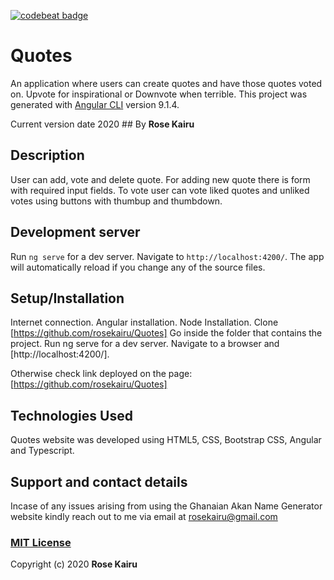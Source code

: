 [![codebeat badge](https://codebeat.co/badges/a72ff64e-1bbe-4e7a-bf31-96dc6896f227)](https://codebeat.co/projects/github-com-rosekairu-quotes-master)

# Quotes

An application where users can create quotes and have those quotes voted on. Upvote for inspirational or Downvote when terrible.
This project was generated with [Angular CLI](https://github.com/angular/angular-cli) version 9.1.4.

Current version date 2020 ## By **Rose Kairu**

## Description

User can add, vote and delete quote. For adding new quote there is form with required input fields. To vote user can vote liked quotes and unliked votes using buttons with thumbup and thumbdown.

## Development server

Run `ng serve` for a dev server. Navigate to `http://localhost:4200/`. The app will automatically reload if you change any of the source files.

## Setup/Installation

Internet connection.
Angular installation.
Node Installation.
Clone [https://github.com/rosekairu/Quotes]
Go inside the folder that contains the project.
Run ng serve for a dev server. Navigate to a browser and [http://localhost:4200/].

Otherwise check link deployed on the page: [https://github.com/rosekairu/Quotes]

## Technologies Used

Quotes website was developed using HTML5, CSS, Bootstrap CSS, Angular and Typescript.

## Support and contact details

Incase of any issues arising from using the Ghanaian Akan Name Generator website kindly reach out to me via email at rosekairu@gmail.com

### [MIT License](https://github.com/rosekairu/Quotes/blob/master/LICENSE)

Copyright (c) 2020 **Rose Kairu**
